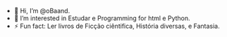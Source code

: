 - 👋 Hi, I’m @oBaand.
- 👀 I’m interested in Estudar e Programming for html e Python.
- ⚡ Fun fact: Ler livros de Ficção ciêntifica, História diversas, e Fantasia.

